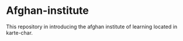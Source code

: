 # Afghan-institute
This repository in introducing the afghan institute of learning located in karte-char.
